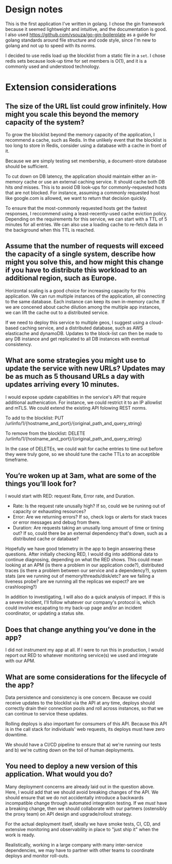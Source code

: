 # Design notes

This is the first application I've written in golang. I chose the gin framework because it seemed lightweight and intuitive, and the documentation is good. I also used https://github.com/vsouza/go-gin-boilerplate as a guide for golang standards around file structure and code style, since I'm new to golang and not up to speed with its norms.

I decided to use redis load up the blocklist from a static file in a `set`. I chose redis sets because look-up time for set members is O(1), and it is a commonly used and understood technology.

# Extension considerations

## The size of the URL list could grow infinitely. How might you scale this beyond the memory capacity of the system? 

To grow the blocklist beyond the memory capacity of the application, I recommend a cache, such as Redis. In the unlikely event that the blocklist is too long to store in Redis, consider using a database with a cache in front of it.

Because we are simply testing set membership, a document-store database should be sufficient.

To cut down on DB latency, the application should maintain either an in-memory cache or use an external caching service. It should cache both DB hits *and* misses. This is to avoid DB look-ups for commonly-requested hosts that are not blocked. For instance, assuming a commonly requested host like google.com is allowed, we want to return that decision quickly.

To ensure that the most-commonly requested hosts get the fastest responses, I reccommend using a least-recently-used cache eviction policy. Depending on the requirements for this service, we can start with a TTL of 5 minutes for all entries. We can also use a loading cache to re-fetch data in the background when this TTL is reached.

## Assume that the number of requests will exceed the capacity of a single system, describe how might you solve this, and how might this change if you have to distribute this workload to an additional region, such as Europe. 

Horizontal scaling is a good choice for increasing capacity for this application. We can run multiple instances of the application, all connecting to the same database. Each instance can keep its own in-memory cache. If we are concened about cache dilution among the multiple app instances, we can lift the cache out to a distributed service.

If we need to deploy this service to multiple geos, I suggest using a cloud-based caching service, and a distributed database, such as AWS elasticache and dynamoDB. Updates to the block-list can then be made to any DB instance and get replicated to all DB instances with eventual consistency.

## What are some strategies you might use to update the service with new URLs? Updates may be as much as 5 thousand URLs a day with updates arriving every 10 minutes.

I would expose update capabilities in the service's API that require additional authenication. For instance, we could restrict it to an IP allowlist and mTLS. We could extend the existing API folowing REST norms.

To add to the blocklist:
PUT /urlinfo/1/{hostname_and_port}/{original_path_and_query_string}

To remove from the blocklist:
DELETE /urlinfo/1/{hostname_and_port}/{original_path_and_query_string}

In the case of DELETEs, we could wait for cache entries to time out before they were truly gone, so we should tune the cache TTLs to an acceptible timeframe.

## You’re woken up at 3am, what are some of the things you’ll look for?

I would start with RED: request Rate, Error rate, and Duration. 

* Rate: Is the request rate unusally high? If so, could we be runinng out of capacity or exhausting resources?
* Error: Are we returning errors? If so, check logs or alerts for stack traces or error messages and debug from there.
* Duration: Are requests taking an unusally long amount of time or timing out? If so, could there be an external dependency that's down, such as a distributed cache or database?

Hopefully we have good telemetry in the app to begin answering these questions. After initially checking RED, I would dig into additional data to continue diagnosing, depending on what the RED shows. This could mean looking at an APM (is there a problem in our application code?), distributed traces (is there a problem between our service and a dependency?), system stats (are we running out of memory/threads/disk/etc? are we failing a liveness probe? are we running all the replicas we expect? are we crashlooping?)

In addition to investigating, I will also do a quick analysis of impact. If this is a severe incident, I'll follow whatever our company's protocol is, which could involve escapating to my back-up page and/or an incident coordinator, or updating a status site.

## Does that change anything you’ve done in the app?

I did not instrument my app at all. If I were to run this in production, I would report out RED to whatever monitoring service(s) we used and integrate with our APM.

## What are some considerations for the lifecycle of the app?

Data persistence and consistency is one concern. Because we could receive updates to the blocklist via the API at any time, deploys should correctly drain their connection pools and roll across instances, so that we can continue to service these updates.

Rolling deploys is also important for consumers of this API. Because this API is in the call stack for individuals' web requests, its deploys must have zero downtime.

We should have a CI/CD pipeline to ensure that a) we're running our tests and b) we're cutting down on the toil of human deployments. 

## You need to deploy a new version of this application. What would you do?

Many deployment concerns are already laid out in the question above. Here, I would add that we should avoid breaking changes of the API. We should ensure that we do not accidentally introduce a backwards incompatible change through automated integration testing. If we _must_ have a breaking change, then we should collaborate with our partners (ostensibly the proxy team) on API design and upgrade/rollout strategy.

For the actual deployment itself, ideally we have smoke tests, CI, CD, and extensive monitoring and observability in place to "just ship it" when the work is ready.

Realistically, working in a large company with many inter-service dependencies, we may have to partner with other teams to coordinate deploys and monitor roll-outs.
